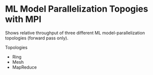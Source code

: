 # ML Model Parallelization Topogies with MPI

Shows relative throughput of three different ML model-parallelization topologies (forward pass only).

Topologies
* Ring
* Mesh
* MapReduce
